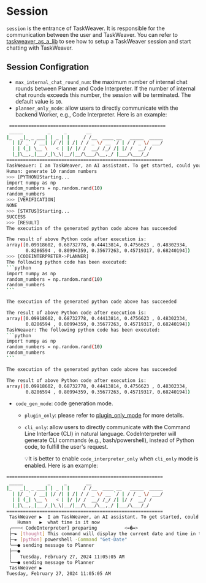 # Session

`session` is the entrance of TaskWeaver. 
It is responsible for the communication between the user and TaskWeaver.
You can refer to [taskweaver_as_a_lib](./usage/library.md) to see how to setup a TaskWeaver session and start chatting with TaskWeaver.


## Session Configration
- `max_internal_chat_round_num`: the maximum number of internal chat rounds between Planner and Code Interpreter. 
  If the number of internal chat rounds exceeds this number, the session will be terminated. 
  The default value is `10`.
- `planner_only_mode`: allow users to directly communicate with the backend Worker, e.g., Code Interpreter.
   Here is an example:

``````bash
 =========================================================
 _____         _     _       __
|_   _|_ _ ___| | _ | |     / /__  ____ __   _____  _____
  | |/ _` / __| |/ /| | /| / / _ \/ __ `/ | / / _ \/ ___/
  | | (_| \__ \   < | |/ |/ /  __/ /_/ /| |/ /  __/ /
  |_|\__,_|___/_|\_\|__/|__/\___/\__,_/ |___/\___/_/
=========================================================
TaskWeaver: I am TaskWeaver, an AI assistant. To get started, could you please enter your request?
Human: generate 10 random numbers
>>> [PYTHON]Starting... 
import numpy as np
random_numbers = np.random.rand(10)
random_numbers
>>> [VERIFICATION]
NONE
>>> [STATUS]Starting...         
SUCCESS
>>> [RESULT]
The execution of the generated python code above has succeeded

The result of above Python code after execution is:
array([0.09918602, 0.68732778, 0.44413814, 0.4756623 , 0.48302334,
       0.8286594 , 0.80994359, 0.35677263, 0.45719317, 0.68240194])
>>> [CODEINTERPRETER->PLANNER]
The following python code has been executed:
```python
import numpy as np
random_numbers = np.random.rand(10)
random_numbers
```

The execution of the generated python code above has succeeded

The result of above Python code after execution is:
array([0.09918602, 0.68732778, 0.44413814, 0.4756623 , 0.48302334,
       0.8286594 , 0.80994359, 0.35677263, 0.45719317, 0.68240194])
TaskWeaver: The following python code has been executed:
```python
import numpy as np
random_numbers = np.random.rand(10)
random_numbers
```

The execution of the generated python code above has succeeded

The result of above Python code after execution is:
array([0.09918602, 0.68732778, 0.44413814, 0.4756623 , 0.48302334,
       0.8286594 , 0.80994359, 0.35677263, 0.45719317, 0.68240194])
``````
- `code_gen_mode`: code generation mode.
  - `plugin_only`: please refer to [plugin_only_mode](./customization/plugin/plugin_only.md) for more details.
  - `cli_only`: allow users to directly communicate with the Command Line Interface (CLI) in natural language.
    CodeInterpreter will generate CLI commands (e.g., bash/powershell), instead of Python code, to fulfill the user's request.
  
    💡It is better to enable `code_interpreter_only` when `cli_only` mode is enabled.
    Here is an example:
``````bash
=========================================================
 _____         _     _       __
|_   _|_ _ ___| | _ | |     / /__  ____ __   _____  _____
  | |/ _` / __| |/ /| | /| / / _ \/ __ `/ | / / _ \/ ___/
  | | (_| \__ \   < | |/ |/ /  __/ /_/ /| |/ /  __/ /
  |_|\__,_|___/_|\_\|__/|__/\___/\__,_/ |___/\___/_/
=========================================================
 TaskWeaver ▶  I am TaskWeaver, an AI assistant. To get started, could you please enter your request?
    Human   ▶  what time is it now
 ╭───< CodeInterpreter] preparing          <=�=>
 ├─► [thought] This command will display the current date and time in the PowerShell command prompt.
 ├─► [python] powershell -Command "Get-Date"
 ╰──● sending message to Planner
 ├──● 
 │   Tuesday, February 27, 2024 11:05:05 AM
 ╰──● sending message to Planner
 TaskWeaver ▶  
Tuesday, February 27, 2024 11:05:05 AM
``````